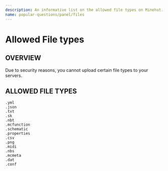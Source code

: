 ```yaml
---
description: An informative list on the allowed file types on Minehut.
name: popular-questions/panel/files
---
```


# Allowed File types

## OVERVIEW

Due to security reasons, you cannot upload certain file types to your servers.

## ALLOWED FILE TYPES

```text
.yml
.json
.txt
.sk
.nbt
.mcfunction
.schematic
.properties
.csv
.png
.midi
.nbs
.mcmeta
.dat
.conf
```
